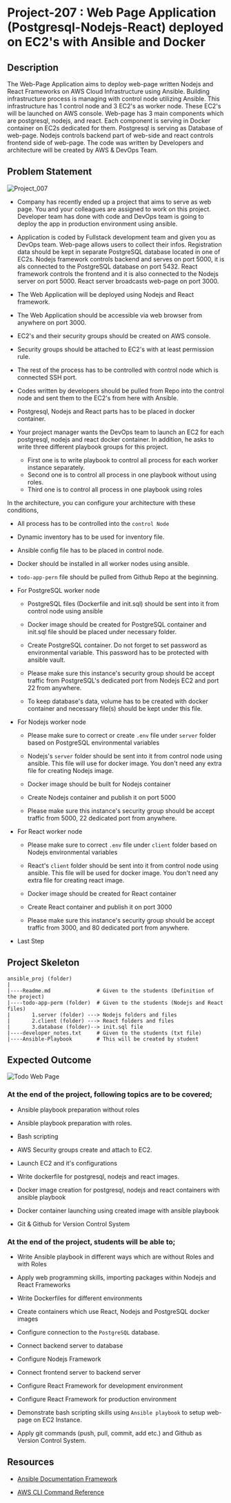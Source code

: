 # Project-207 : Web Page Application (Postgresql-Nodejs-React) deployed on EC2's with Ansible and Docker

## Description

The Web-Page Application aims to deploy web-page written Nodejs and React Frameworks on AWS Cloud Infrastructure using Ansible. Building infrastructure process is managing with control node utilizing Ansible. This infrastructure has 1 control node and 3 EC2's as worker node. These EC2's will be launched on AWS console. Web-page has 3 main components which are postgresql, nodejs, and react. Each component is serving in Docker container on EC2s dedicated for them. Postgresql is serving as Database of web-page. Nodejs controls backend part of web-side and react controls frontend side of web-page. The code was written by Developers and architecture will be created by AWS & DevOps Team.

## Problem Statement

![Project_007](ansible.png)

- Company has recently ended up a project that aims to serve as web page. You and your colleagues are assigned to work on this project. Developer team has done with code and DevOps team is going to deploy the app in production environment using ansible.

- Application is coded by Fullstack development team and given you as DevOps team. Web-page allows users to collect their infos. Registration data should be kept in separate PostgreSQL database located in one of EC2s. Nodejs framework controls backend and serves on port 5000, it is als connected to the PostgreSQL database on port 5432. React framework controls the frontend and it is also connected to the Nodejs server on port 5000. React server broadcasts web-page on port 3000. 

- The Web Application will be deployed using Nodejs and React framework.

- The Web Application should be accessible via web browser from anywhere on port 3000.

- EC2's and their security groups should be created on AWS console.

- Security groups should be attached to EC2's with at least permission rule.

- The rest of the process has to be controlled with control node which is connected SSH port.

- Codes written by developers should be pulled from Repo into the control node and sent them to the EC2's from here with Ansible.

- Postgresql, Nodejs and React parts has to be placed in docker container. 

- Your project manager wants the DevOps team to launch an EC2 for each postgresql, nodejs and react docker container. In addition, he asks to write three different playbook groups for this project. 
    - First one is to write playbook to control all process for each worker instance separately. 
    - Second one is to control all process in one playbook without using roles.
    - Third one is to control all process in one playbook using roles

In the architecture, you can configure your architecture with these conditions,

  - All process has to be controlled into the `control Node`

  - Dynamic inventory has to be used for inventory file.

  - Ansible config file has to be placed in control node.
  
  - Docker should be installed in all worker nodes using ansible.

  - `todo-app-pern` file should be pulled from Github Repo at the beginning.

  - For PostgreSQL worker node

    - PostgreSQL files (Dockerfile and init.sql) should be sent into it from control node using ansible

    - Docker image should be created for PostgreSQL container and init.sql file should be placed under necessary folder.

    - Create PostgreSQL container. Do not forget to set password as environmental variable. This password has to be protected with ansible vault.

    - Please make sure this instance's security group should be accept traffic from PostgreSQL's dedicated port from Nodejs EC2 and port 22 from anywhere.

    - To keep database's data, volume has to be created with docker container and necessary file(s) should be kept under this file.

  - For Nodejs worker node

    - Please make sure to correct or create `.env` file under `server` folder based on PostgreSQL environmental variables
    
    - Nodejs's `server` folder should be sent into it from control node using ansible. This file will use for docker image. You don't need any extra file for creating Nodejs image.

    - Docker image should be built for Nodejs container

    - Create Nodejs container and publish it on port 5000

    - Please make sure this instance's security group should be accept traffic from 5000, 22 dedicated port from anywhere.

  - For React worker node

    - Please make sure to correct `.env` file under `client` folder based on Nodejs environmental variables 
    
    - React's `client` folder should be sent into it from control node using ansible. This file will be used for docker image. You don't need any extra file for creating react image.

    - Docker image should be created for React container

    - Create React container and publish it on port 3000

    - Please make sure this instance's security group should be accept traffic from 3000, and 80 dedicated port from anywhere.

  - Last Step 

## Project Skeleton 

```text
ansible_proj (folder)
|
|----Readme.md               # Given to the students (Definition of the project)
|----todo-app-perm (folder)  # Given to the students (Nodejs and React files)
|       1.server (folder) ---> Nodejs folders and files
|       2.client (folder) ---> React folders and files
|       3.database (folder)--> init.sql file 
|----developer_notes.txt     # Given to the students (txt file)
|----Ansible-Playbook        # This will be created by student
```

## Expected Outcome

![Todo Web Page](./todo_web.png)

### At the end of the project, following topics are to be covered;

- Ansible playbook preparation without roles

- Ansible playbook preparation with roles.

- Bash scripting

- AWS Security groups create and attach to EC2.

- Launch EC2 and it's configurations

- Write dockerfile for postgresql, nodejs and react images.

- Docker image creation for postgresql, nodejs and react containers with ansible playbook

- Docker container launching using created image with ansible playbook

- Git & Github for Version Control System

### At the end of the project, students will be able to;

- Write Ansible playbook in different ways which are without Roles and with Roles

- Apply web programming skills, importing packages within Nodejs and React Frameworks

- Write Dockerfiles for different environments

- Create containers which use React, Nodejs and PostgreSQL docker images 

- Configure connection to the `PostgreSQL` database.

- Connect backend server to database

- Configure Nodejs Framework

- Connect frontend server to backend server

- Configure React Framework for development environment

- Configure React Framework for production environment

- Demonstrate bash scripting skills using `Ansible playbook` to setup web-page on EC2 Instance.

- Apply git commands (push, pull, commit, add etc.) and Github as Version Control System.

## Resources

- [Ansible Documentation Framework](https://docs.ansible.com/ansible/2.5/user_guide/index.html)

- [AWS CLI Command Reference](https://docs.aws.amazon.com/cli/latest/index.html)

